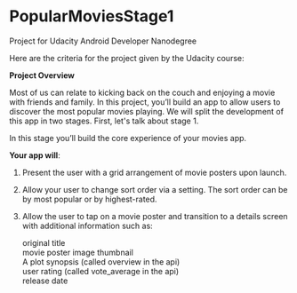 # PopularMoviesStage1
Project for Udacity Android Developer Nanodegree

Here are the criteria for the project given by the Udacity course:

**Project Overview**

Most of us can relate to kicking back on the couch and enjoying a movie with friends and family.
In this project, you’ll build an app to allow users to discover the most popular movies playing. 
We will split the development of this app in two stages. First, let's talk about stage 1.

In this stage you’ll build the core experience of your movies app.

**Your app will**:
1. Present the user with a grid arrangement of movie posters upon launch.
2. Allow your user to change sort order via a setting. The sort order can be by most popular or by highest-rated.
3. Allow the user to tap on a movie poster and transition to a details screen with additional information such as:

   original title  
   movie poster image thumbnail  
   A plot synopsis (called overview in the api)  
   user rating (called vote_average in the api)  
   release date
